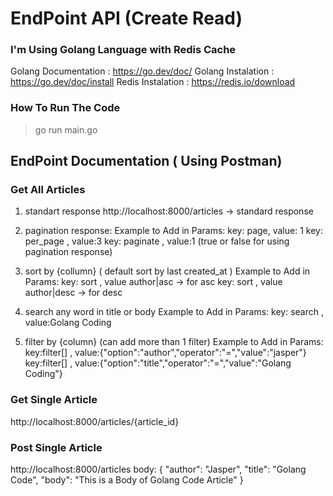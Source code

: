 # EndPoint API (Create Read)
### I'm Using Golang Language with Redis Cache

Golang Documentation : https://go.dev/doc/
Golang Instalation : https://go.dev/doc/install
Redis Instalation : https://redis.io/download
<br/>

### How To Run The Code
> go run main.go

## EndPoint Documentation ( Using Postman)
### Get All Articles
1. standart response
http://localhost:8000/articles -> standard response

2. pagination response:
Example to Add in Params:
key: page, value: 1
key: per_page , value:3
key: paginate , value:1 (true or false for using pagination response)

3. sort by {collumn} ( default sort by last created_at )
Example to Add in Params:
key: sort , value author|asc -> for asc
key: sort , value author|desc -> for desc

4. search any word in title or body
Example to Add in Params:
key: search , value:Golang Coding

5. filter by {column} (can add more than 1 filter)
Example to Add in Params:
key:filter[] , value:{"option":"author","operator":"=","value":"jasper"}
key:filter[] , value:{"option":"title","operator":"=","value":"Golang Coding"}

### Get Single Article
http://localhost:8000/articles/{article_id}

### Post Single Article
http://localhost:8000/articles
body:
{
    "author": "Jasper",
    "title": "Golang Code",
    "body": "This is a Body of Golang Code Article"
}



